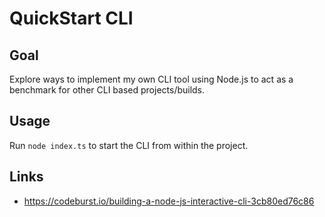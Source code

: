 # QuickStart CLI

## Goal

Explore ways to implement my own CLI tool using Node.js to act as a benchmark for other CLI based projects/builds.

## Usage

Run `node index.ts` to start the CLI from within the project.

## Links

- https://codeburst.io/building-a-node-js-interactive-cli-3cb80ed76c86
